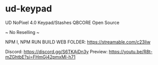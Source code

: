 # ud-keypad

UD NoPixel 4.0 Keypad/Stashes QBCORE Open Source

~ No Reselling ~

NPM I, NPM RUN BUILD WEB FOLDER: https://streamable.com/c23liw

Discord: https://discord.gg/S6TKAjDn3y
Preview: https://youtu.be/R8t-mZGhtbE?si=FHmGj42pmxMI-h71
